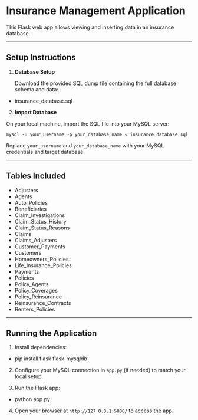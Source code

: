 # Insurance Management Application

This Flask web app allows viewing and inserting data in an insurance database.

---

## Setup Instructions

1. **Database Setup**

   Download the provided SQL dump file containing the full database schema and data:


-    insurance_database.sql

2. **Import Database**

On your local machine, import the SQL file into your MySQL server:

    mysql -u your_username -p your_database_name < insurance_database.sql


Replace `your_username` and `your_database_name` with your MySQL credentials and target database.

---

## Tables Included

- Adjusters  
- Agents  
- Auto_Policies  
- Beneficiaries  
- Claim_Investigations  
- Claim_Status_History  
- Claim_Status_Reasons  
- Claims  
- Claims_Adjusters  
- Customer_Payments  
- Customers  
- Homeowners_Policies  
- Life_Insurance_Policies  
- Payments  
- Policies  
- Policy_Agents  
- Policy_Coverages  
- Policy_Reinsurance  
- Reinsurance_Contracts  
- Renters_Policies  

---

## Running the Application

1. Install dependencies:

-    pip install flask flask-mysqldb


2. Configure your MySQL connection in `app.py` (if needed) to match your local setup.

3. Run the Flask app:

-    python app.py

4. Open your browser at `http://127.0.0.1:5000/` to access the app.

